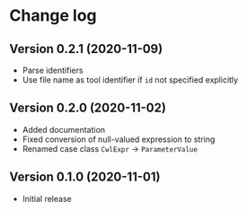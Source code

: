 # Change log

## Version 0.2.1 (2020-11-09)

* Parse identifiers
* Use file name as tool identifier if `id` not specified explicitly

## Version 0.2.0 (2020-11-02)

* Added documentation
* Fixed conversion of null-valued expression to string
* Renamed case class `CwlExpr` -> `ParameterValue`

## Version 0.1.0 (2020-11-01)

* Initial release